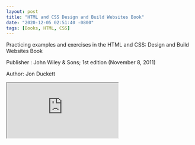 ```yaml
---
layout: post
title: "HTML and CSS Design and Build Websites Book"
date: "2020-12-05 02:51:40 -0800"
tags: [Books, HTML, CSS]
---
```


Practicing examples and exercises in the HTML and CSS: Design and Build Websites Book

Publisher : John Wiley & Sons; 1st edition (November 8, 2011)

Author: Jon Duckett

<div class="theframe">
  <iframe src="https://curious-yu.github.io/HTML-and-CSS-Design-and-Build-Websites-Book/"></iframe>
</div>
